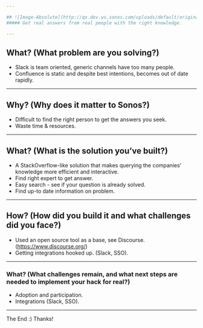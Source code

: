 ```yaml
---

## ![Image-Absolute](http://qx.dev.ws.sonos.com/uploads/default/original/1X/a9c45f007dc2897136c6c748906ff9d0b338492a.png)
##### Get real answers from real people with the right knowledge.

---
```


## What? (What problem are you solving?)

- Slack is team oriented, generic channels have too many people.
- Confluence is static and despite best intentions, becomes out of date rapidly.

---

## Why? (Why does it matter to Sonos?)

- Difficult to find the right person to get the answers you seek.
- Waste time & resources.

---

## What? (What is the solution you’ve built?)

- A StackOverflow-like solution that makes querying the companies' knowledge more efficient and interactive.
- Find right expert to get answer.
- Easy search - see if your question is already solved.
- Find up-to date information on problem.

---

## How? (How did you build it and what challenges did you face?)

- Used an open source tool as a base, see Discourse. (https://www.discourse.org/)
- Getting integrations hooked up. (Slack, SSO).

---

### What? (What challenges remain, and what next steps are needed to implement your hack for real?)

- Adoption and participation.
- Integrations (Slack, SSO).

---

The End :) Thanks!
